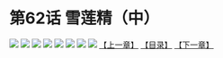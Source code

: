 # 第62话 雪莲精（中）
![](https://mhpic.xiaomingtaiji.net/comic/D/斗破苍穹拆分版/62话/1.jpg-zymk.middle.webp)
![](https://mhpic.xiaomingtaiji.net/comic/D/斗破苍穹拆分版/62话/2.jpg-zymk.middle.webp)
![](https://mhpic.xiaomingtaiji.net/comic/D/斗破苍穹拆分版/62话/3.jpg-zymk.middle.webp)
![](https://mhpic.xiaomingtaiji.net/comic/D/斗破苍穹拆分版/62话/4.jpg-zymk.middle.webp)
![](https://mhpic.xiaomingtaiji.net/comic/D/斗破苍穹拆分版/62话/5.jpg-zymk.middle.webp)
![](https://mhpic.xiaomingtaiji.net/comic/D/斗破苍穹拆分版/62话/6.jpg-zymk.middle.webp)
![](https://mhpic.xiaomingtaiji.net/comic/D/斗破苍穹拆分版/62话/7.jpg-zymk.middle.webp)
![](https://mhpic.xiaomingtaiji.net/comic/D/斗破苍穹拆分版/62话/8.jpg-zymk.middle.webp)
[【上一章】](./61.md)
[【目录】](./READMD.md)
[【下一章】](./63.md)
